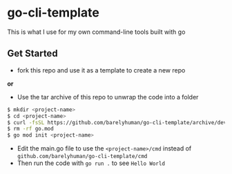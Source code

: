 # go-cli-template

This is what I use for my own command-line tools built with go 


## Get Started

- fork this repo and use it as a template to create a new repo

**or**

- Use the tar archive of this repo to unwrap the code into a folder

```sh
$ mkdir <project-name>
$ cd <project-name>
$ curl -fsSL https://github.com/barelyhuman/go-cli-template/archive/dev.tar.gz | tar -xz --strip-components=1
$ rm -rf go.mod
$ go mod init <project-name>
```

- Edit the main.go file to use the `<project-name>/cmd` instead of `github.com/barelyhuman/go-cli-template/cmd` 
- Then run the code with `go run .` to see `Hello World` 


